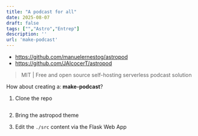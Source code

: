 ```yaml
---
title: "A podcast for all"
date: 2025-08-07
draft: false
tags: ["","Astro","Entrep"]
description: ''
url: 'make-podcast'
---
```


* https://github.com/manuelernestog/astropod
* https://github.com/JAlcocerT/astropod

> MIT |  Free and open source self-hosting serverless podcast solution 


How about creating a: **make-podcast**?


1. Clone the repo

```sh

```

2. Bring the astropod theme


3. Edit the `./src` content via the Flask Web App